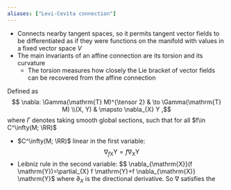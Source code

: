 ```yaml
---
aliases: ["Levi-Cevita connection"]
---
```


- Connects nearby tangent spaces, so it permits tangent vector fields to be differentiated as if they were functions on the manifold with values in a fixed vector space $V$
- The main invariants of an affine connection are its torsion and its curvature
	- The torsion measures how closely the Lie bracket of vector fields can be recovered from the affine connection

Defined as
$$
\nabla: \Gamma(\mathrm{T} M)^{\tensor 2} & \to \Gamma(\mathrm{T} M) \\(X, Y) & \mapsto \nabla_{X} Y 
,$$
where $\Gamma$ denotes taking smooth global sections, such that for all $f\in C^\infty(M; \RR)$

- $C^\infty(M; \RR)$ linear in the first variable: 
$$
\nabla_{f \mathrm{X}} \mathrm{Y}=f \nabla_{\mathrm{X}} \mathrm{Y}
$$
-  Leibniz rule in the second variable:
$$
\nabla_{\mathrm{X}}(f \mathrm{Y})=\partial_{X} f \mathrm{Y}+f \nabla_{\mathrm{X}} \mathrm{Y}$ where $\partial_X$ is the directional derivative.
	So $\nabla$ satisfies the